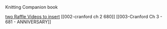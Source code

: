 Knitting Companion book 

[two Raffle Videos to insert](https://www.dropbox.com/scl/fi/11l36eyviw8g59enwibi6/2025.04-Cranford-Raffle-two-videos.mp4?rlkey=5lwkvfi87t98zflzebbz8m762&st=nuio4sp4&dl=0)
[[002-cranford ch 2 680]]
[[003-Cranford Ch 3 - 681 - ANNIVERSARY]]
